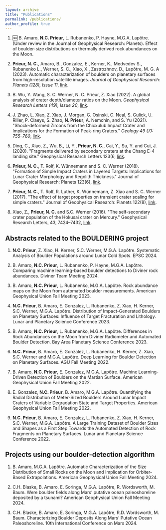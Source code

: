 ```yaml
---
layout: archive
title: "Publications"
permalink: /publications/
author_profile: true
---
```


1. 🆕 B. Amaro, **N.C. Prieur**, L. Rubanenko, P. Hayne, M.G.A. Lapôtre. (Under review in the Journal of Geophysical Research: Planets). Effect of boulder-size distributions on thermally derived rock abundances on the Moon.

2. **Prieur, N. C.**, Amaro, B., Gonzalez, E., Kerner, K., Medvedev S., Rubanenko L., Werner, S. C., Xiao, X., Zastrozhnov, D., Lapôtre, M. G. A (2023). Automatic characterization of boulders on planetary surfaces from high-resolution satellite images. *Journal of Geophysical Research: Planets (128), Issue 11*, [link](https://doi.org/10.1029/2023JE008013).

3. B. Wu, Y. Wang, S. C. Werner, N. C. Prieur, Z. Xiao (2022). A global analysis of crater depth/diameter ratios on the Moon.  *Geophysical Research Letters (49), Issue 20*, [link](https://doi.org/10.1029/2022GL100886).

4. J. Zhao, L. Xiao, Z. Xiao, J. Morgan, G. Osinski, C. Neal, S. Gulick, U. Riller, P. Claeys, S. Zhao, **N. Prieur**, A. Nemchin, and S. Yu (2021). "Shock-deformed Zircons from the Chicxulub Impact Crater and Implications for the Formation of Peak-ring Craters." *Geology 49 (7): 755–760*, [link](https://doi.org/10.1130/G48278.1).

5. Ding, C., Xiao, Z., Wu, B., Li, Y., **Prieur, N. C.**, Cai, Y., Su, Y. and Cui, J. (2020). "Fragments delivered by secondary craters at the Chang E-4 landing site." Geophysical Research Letters 123(6, [link](https://doi.org/10.1029/2017JE005463).

6. **Prieur, N. C.**, T. Rolf, K. Wünnemann and S. C. Werner (2018). "Formation of Simple Impact Craters in Layered Targets: Implications for Lunar Crater Morphology and Regolith Thickness." Journal of Geophysical Research: Planets 123(6), [link](https://doi.org/10.1029/2017JE005463). 

7. **Prieur, N. C.**, T. Rolf, R. Luther, K. Wünnemann, Z. Xiao and S. C. Werner (2017). "The effect of target properties on transient crater scaling for simple craters." Journal of Geophysical Research: Planets 122(8), [link](https://doi:10.1002/2017JE005283).

8. Xiao, Z., **Prieur, N. C.** and S.C. Werner (2016). "The self-secondary crater population of the Hokusai crater on Mercury." Geophysical Research Letters, 43, 7424–7432, [link](https://doi:10.1002/2016GL069868).


## Abstracts related to the BOULDERING project

1. **N.C. Prieur**, Z. Xiao, H. Kerner, S.C. Werner, M.G.A. Lapôtre. Systematic Analysis of Boulder Populations around Lunar Cold Spots. EPSC 2024. 

2. B. Amaro, **N.C. Prieur**, L. Rubanenko, P. Hayne, M.G.A. Lapôtre. Comparing machine learning-based boulder detections to Diviner rock abundances. Diviner Team Meeting 2024.

3. B. Amaro, **N.C. Prieur**, L. Rubanenko, M.G.A. Lapôtre. Rock abundance maps on the Moon from automated boulder measurements. American Geophysical Union Fall Meeting 2023.

4. **N.C. Prieur**, B. Amaro, E. Gonzalez, L. Rubanenko, Z. Xiao, H. Kerner, S.C. Werner, M.G.A. Lapôtre. Distribution of Impact-Generated Boulders on Planetary Surfaces: Influence of Target Fracturation and Lithology. Lunar and Planetary Science Conference 2023.

5. B. Amaro, **N.C. Prieur**, L. Rubanenko, M.G.A. Lapôtre. Differences in Rock Abundances on the Moon from Diviner Radiometer and Automated Boulder Detection. Bay Area Planetary Science Conference 2023.

6. **N.C. Prieur**, B. Amaro, E. Gonzalez, L. Rubanenko, H. Kerner, Z. Xiao, S.C. Werner and M.G.A. Lapôtre. Deep Learning for Boulder Detection on Planetary Surfaces. AGU Fall Meeting 2022.

7. B. Amaro, **N.C. Prieur**, E. Gonzalez, M.G.A. Lapôtre. Machine Learning-Driven Detection of Boulders on the Martian Surface. American Geophysical Union Fall Meeting 2022.

8. E. Gonzalez, **N.C. Prieur**, B. Amaro, M.G.A. Lapôtre. Quantifying the Radial Distribution of Meter-Sized Boulders Around Lunar Impact Craters of Variable Degradation State and Target Properties. American Geophysical Union Fall Meeting 2022.

9. **N.C. Prieur**, B. Amaro, E. Gonzalez, L. Rubanenko, Z. Xiao, H. Kerner, S.C. Werner, M.G.A. Lapôtre. A Large Training Dataset of Boulder Sizes and Shapes as a First Step Towards the Automated Detection of Rock Fragments on Planetary Surfaces. Lunar and Planetary Science Conference 2022.

## Projects using our boulder-detection algorithm

1. B. Amaro, M.G.A. Lapôtre. Automatic Characterization of the Size Distribution of Small Rocks on the Moon and Implication for Orbiter-Based Extrapolations. American Geophysical Union Fall Meeting 2024.

2. C.H. Blaske, B. Amaro, E. Soringa, M.G.A. Lapôtre, R. Wordsworth, M. Baum. Were boulder fields along Mars’ putative ocean paleoshoreline deposited by a tsunami? American Geophysical Union Fall Meeting 2024.

3. C.H. Blaske, B. Amaro, E. Soringa, M.G.A. Lapôtre, R.D. Wordsworth, M. Baum. Characterizing Boulder Deposits Along Mars’ Putative Ocean Paleoshoreline. 10th International Conference on Mars 2024.